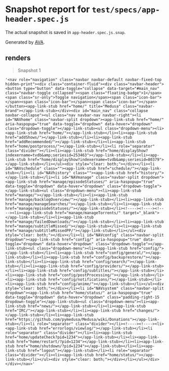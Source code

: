 # Snapshot report for `test/specs/app-header.spec.js`

The actual snapshot is saved in `app-header.spec.js.snap`.

Generated by [AVA](https://ava.li).

## renders

> Snapshot 1

    '<nav role="navigation" class="navbar navbar-default navbar-fixed-top hidden-print"><div class="container-fluid"><div class="navbar-header"><button type="button" data-toggle="collapse" data-target="#main_nav" class="navbar-toggle collapsed"><span class="floating-badge">1</span><span class="sr-only">Toggle navigation</span><span class="icon-bar"></span><span class="icon-bar"></span><span class="icon-bar"></span></button><app-link-stub href="home/" title="Medusa" class="navbar-brand"></app-link-stub></div><div id="main_nav" class="collapse navbar-collapse"><ul class="nav navbar-nav navbar-right"><li id="NAVhome" class="navbar-split dropdown"><app-link-stub href="home/" aria-haspopup="true" data-toggle="dropdown" data-hover="dropdown" class="dropdown-toggle"></app-link-stub><ul class="dropdown-menu"><li><app-link-stub href="home/"></app-link-stub></li><li><app-link-stub href="addShows/"></app-link-stub></li><li><app-link-stub href="addRecommended/"></app-link-stub></li><li><app-link-stub href="home/postprocess/"></app-link-stub></li><li role="separator" class="divider"></li><li><app-link-stub href="home/displayShow?indexername=tvdb&amp;seriesid=253463"></app-link-stub></li><li><app-link-stub href="home/displayShow?indexername=tvdb&amp;seriesid=80379"></app-link-stub></li></ul><div style="clear: both;"></div></li><li id="NAVschedule" class=""><app-link-stub href="schedule/"></app-link-stub></li><li id="NAVhistory" class=""><app-link-stub href="history/"></app-link-stub></li><li id="NAVmanage" class="navbar-split dropdown"><app-link-stub href="manage/episodeStatuses/" aria-haspopup="true" data-toggle="dropdown" data-hover="dropdown" class="dropdown-toggle"></app-link-stub><ul class="dropdown-menu"><li><app-link-stub href="manage/"></app-link-stub></li><li><app-link-stub href="manage/backlogOverview/"></app-link-stub></li><li><app-link-stub href="manage/manageSearches/"></app-link-stub></li><li><app-link-stub href="manage/episodeStatuses/"></app-link-stub></li><!----><!----><!----><li><app-link-stub href="manage/manageTorrents/" target="_blank"></app-link-stub></li><li><app-link-stub href="manage/failedDownloads/"></app-link-stub></li><li><app-link-stub href="manage/subtitleMissed/"></app-link-stub></li><li><app-link-stub href="manage/subtitleMissedPP/"></app-link-stub></li></ul><div style="clear: both;"></div></li><li id="NAVconfig" class="navbar-split dropdown"><app-link-stub href="config/" aria-haspopup="true" data-toggle="dropdown" data-hover="dropdown" class="dropdown-toggle"></app-link-stub><ul class="dropdown-menu"><li><app-link-stub href="config/"></app-link-stub></li><li><app-link-stub href="config/general/"></app-link-stub></li><li><app-link-stub href="config/backuprestore/"></app-link-stub></li><li><app-link-stub href="config/search/"></app-link-stub></li><li><app-link-stub href="config/providers/"></app-link-stub></li><li><app-link-stub href="config/subtitles/"></app-link-stub></li><li><app-link-stub href="config/postProcessing/"></app-link-stub></li><li><app-link-stub href="config/notifications/"></app-link-stub></li><li><app-link-stub href="config/anime/"></app-link-stub></li></ul><div style="clear: both;"></div></li><li id="NAVsystem" class="navbar-split dropdown"><app-link-stub href="home/status/" aria-haspopup="true" data-toggle="dropdown" data-hover="dropdown" class="padding-right-15 dropdown-toggle"></app-link-stub><ul class="dropdown-menu"><li><app-link-stub href="news/"></app-link-stub></li><li><app-link-stub href="IRC/"></app-link-stub></li><li><app-link-stub href="changes/"></app-link-stub></li><li><app-link-stub href="https://github.com/pymedusa/Medusa/wiki/Donations"></app-link-stub></li><li role="separator" class="divider"></li><!----><!----><li><app-link-stub href="errorlogs/viewlog/"></app-link-stub></li><li role="separator" class="divider"></li><li><app-link-stub href="home/updateCheck?pid=1234"></app-link-stub></li><li><app-link-stub href="home/restart/?pid=1234"></app-link-stub></li><li><app-link-stub href="home/shutdown/?pid=1234"></app-link-stub></li><li><app-link-stub href="logout"></app-link-stub></li><li role="separator" class="divider"></li><li><app-link-stub href="home/status/"></app-link-stub></li></ul><div style="clear: both;"></div></li></ul></div></div></nav>'
